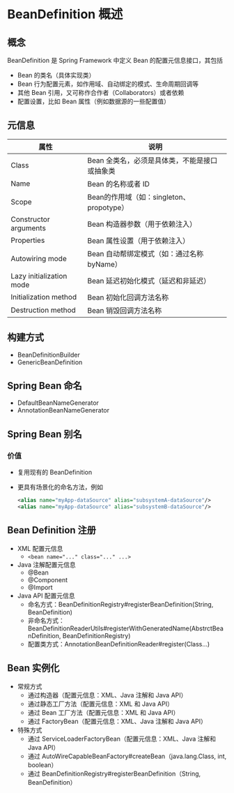 # BeanDefinition 概述

## 概念

BeanDefinition 是 Spring Framework 中定义 Bean 的配置元信息接口，其包括

* Bean 的类名（具体实现类）
* Bean 行为配置元素，如作用域、自动绑定的模式、生命周期回调等
* 其他 Bean 引用，又可称作合作者（Collaborators）或者依赖
* 配置设置，比如 Bean 属性（例如数据源的一些配置值）



## 元信息

| 属性                     | 说明                                          |
| ------------------------ | --------------------------------------------- |
| Class                    | Bean 全类名，必须是具体类，不能是接口或抽象类 |
| Name                     | Bean 的名称或者 ID                            |
| Scope                    | Bean的作用域（如：singleton、propotype）      |
| Constructor arguments    | Bean 构造器参数（用于依赖注入）               |
| Properties               | Bean 属性设置（用于依赖注入）                 |
| Autowiring mode          | Bean 自动帮绑定模式（如：通过名称byName）     |
| Lazy initialization mode | Bean 延迟初始化模式（延迟和非延迟）           |
| Initialization method    | Bean 初始化回调方法名称                       |
| Destruction method       | Bean 销毁回调方法名称                         |



## 构建方式

* BeanDefinitionBuilder
* GenericBeanDefinition



## Spring Bean 命名

* DefaultBeanNameGenerator
* AnnotationBeanNameGenerator



## Spring Bean 别名

### 价值

* 复用现有的 BeanDefinition

* 更具有场景化的命名方法，例如

  ```xml
  <alias name="myApp-dataSource" alias="subsystemA-dataSource"/>
  <alias name="myApp-dataSource" alias="subsystemB-dataSource"/>
  ```

  

## Bean Definition 注册

* XML 配置元信息
  * `<bean name="..." class="..." ...>`
* Java 注解配置元信息
  * @Bean
  * @Component
  * @Import
* Java API 配置元信息
  * 命名方式：BeanDefinitionRegistry#registerBeanDefinition(String, BeanDefinition)
  * 非命名方式：BeanDefinitionReaderUtils#registerWithGeneratedName(AbstrctBeanDefinition, BeanDefinitionRegistry)
  * 配置类方式：AnnotationBeanDefinitionReader#register(Class...)



## Bean 实例化

* 常规方式
  * 通过构造器（配置元信息：XML、Java 注解和 Java API）
  * 通过静态工厂方法（配置元信息：XML 和 Java API）
  * 通过 Bean 工厂方法（配置元信息：XML 和 Java API）
  * 通过 FactoryBean（配置元信息：XML、Java 注解和 Java API）
* 特殊方式
  * 通过 ServiceLoaderFactoryBean（配置元信息：XML、Java 注解和 Java API）
  * 通过 AutoWireCapableBeanFactory#createBean（java.lang.Class, int, boolean）
  * 通过 BeanDefinitionRegistry#registerBeanDefinition（String, BeanDefinition）

